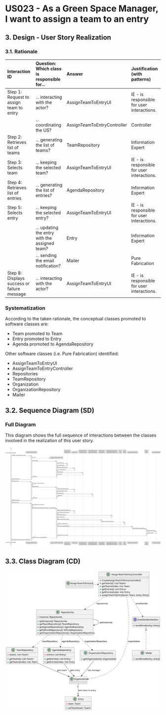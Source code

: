 # US023 - As a Green Space Manager, I want to assign a team to an entry

## 3. Design - User Story Realization

### 3.1. Rationale

| Interaction ID                              | Question: Which class is responsible for...                | Answer                              | Justification (with patterns)               |
|:--------------------------------------------|:-----------------------------------------------------------|:------------------------------------|:--------------------------------------------|
| Step 1: Request to assign team to entry     | ... interacting with the actor?                            | AssignTeamToEntryUI                 | IE - is responsible for user interactions.  |
|                                             | ... coordinating the US?                                   | AssignTeamToEntryController         | Controller                                  |
| Step 2: Retrieves list of teams             | ... generating the list of teams?                          | TeamRepository                      | Information Expert                          |
| Step 3: Selects team                        | ... keeping the selected team?                             | AssignTeamToEntryUI                 | IE - is responsible for user interactions.  |
| Step 4: Retrieves list of entries           | ... generating the list of entries?                        | AgendaRepository                    | Information Expert                          |
| Step 5: Selects entry                       | ... keeping the selected entry?                            | AssignTeamToEntryUI                 | IE - is responsible for user interactions.  |
|                                             | ... updating the entry with the assigned team?             | Entry                               | Information Expert                          |
|                                             | ... sending the email notification?                        | Mailer                              | Pure Fabrication                            |
| Step 8: Displays success or failure message | ... interacting with the actor?                            | AssignTeamToEntryUI                 | IE - is responsible for user interactions.  |

### Systematization ##

According to the taken rationale, the conceptual classes promoted to software classes are:

* Team promoted to Team
* Entry promoted to Entry
* Agenda promoted to AgendaRepository

Other software classes (i.e. Pure Fabrication) identified:

* AssignTeamToEntryUI
* AssignTeamToEntryController
* Repositories
* TeamRepository
* Organization
* OrganizationRepository
* Mailer

## 3.2. Sequence Diagram (SD)

### Full Diagram

This diagram shows the full sequence of interactions between the classes involved in the realization of this user story.

![Sequence Diagram - Full](/docs/SprintC/us23/03.design/svg/us023-sequence-diagram-full.png)

## 3.3. Class Diagram (CD)

![Class Diagram](/docs/SprintC/us23/03.design/svg/us023-class-diagram.svg)